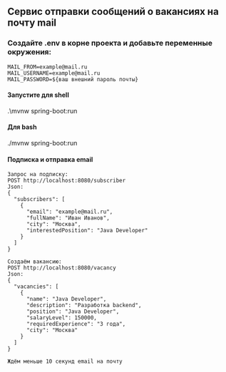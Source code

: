 ## Сервис отправки сообщений о вакансиях на почту mail

### Создайте .env в корне проекта и добавьте переменные окружения:
```env
MAIL_FROM=example@mail.ru
MAIL_USERNAME=example@mail.ru
MAIL_PASSWORD=${ваш внешний пароль почты}
```

#### Запустите для shell
.\mvnw spring-boot:run
#### Для bash
./mvnw spring-boot:run

#### Подписка и отправка email
```
Запрос на подписку:
POST http://localhost:8080/subscriber
Json:
{
  "subscribers": [
    {
      "email": "example@mail.ru",
      "fullName": "Иван Иванов",
      "city": "Москва",
      "interestedPosition": "Java Developer"
    }
  ]
}

Создаём вакансию:
POST http://localhost:8080/vacancy
Json:
{
  "vacancies": [
    {
      "name": "Java Developer",
      "description": "Разработка backend",
      "position": "Java Developer",
      "salaryLevel": 150000,
      "requiredExperience": "3 года",
      "city": "Москва"
    }
  ]
}

Ждём меньше 10 секунд email на почту
```